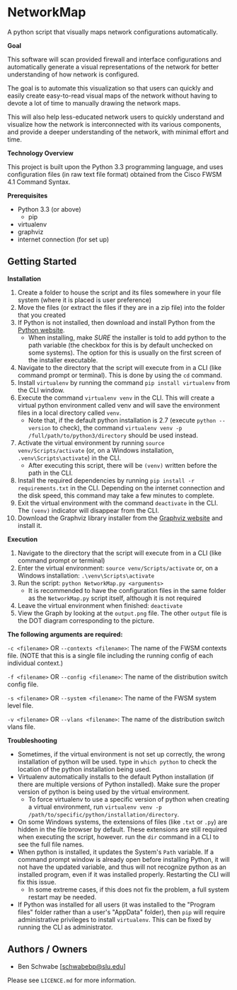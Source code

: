 # NetworkMap

A python script that visually maps network configurations automatically.

**Goal** 

This software will scan provided firewall and interface configurations and automatically generate a visual representations of the network for better understanding of how network is configured.

The goal is to automate this visualization so that users can quickly and easily create easy-to-read visual maps of the network without having to devote a lot of time to manually drawing the network maps.

This will also help less-educated network users to quickly understand and visualize how the network is interconnected with its various components, and provide a deeper understanding of the network, with minimal effort and time.

**Technology Overview**

This project is built upon the Python 3.3 programming language, and uses configuration files (in raw text file format) obtained from the Cisco FWSM 4.1 Command Syntax.

**Prerequisites**

- Python 3.3 (or above)
    - pip
- virtualenv
- graphviz
- internet connection (for set up)

## Getting Started

**Installation**

1. Create a folder to house the script and its files somewhere in your file system (where it is placed is user preference)
2. Move the files (or extract the files if they are in a zip file) into the folder that you created
3. If Python is not installed, then download and install Python from the [Python website](https://www.python.org/downloads/).
    - When installing, make *SURE* the installer is told to add python to the path variable (the checkbox for this is by default unchecked on some systems). The option for this is usually on the first screen of the installer executable.
4. Navigate to the directory that the script will execute from in a CLI (like command prompt or terminal). This is done by using the `cd` command.
5. Install `virtualenv` by running the command `pip install virtualenv` from the CLI window.
2. Execute the command `virtualenv venv` in the CLI. This will create a virtual python environment called venv and will save the environment files in a local directory called `venv`.
    - Note that, if the default python installation is 2.7 (execute `python --version` to check), the command `virtualenv venv -p /full/path/to/python3/directory` should be used instead.
3. Activate the virtual environment by running `source venv/Scripts/activate` (or, on a Windows installation, `.venv\Scripts\activate`) in the CLI.
    - After executing this script, there will be `(venv)` written before the path in the CLI.
4. Install the required dependencies by running `pip install -r requirements.txt` in the CLI. Depending on the internet connection and the disk speed, this command may take a few minutes to complete.
5. Exit the virtual environment with the command `deactivate` in the CLI. The `(venv)` indicator will disappear from the CLI.
6. Download the Graphviz library installer from the [Graphviz website](http://www.graphviz.org/Download.php) and install it.

**Execution**

1. Navigate to the directory that the script will execute from in a CLI (like command prompt or terminal)
2. Enter the virtual environment: `source venv/Scripts/activate` or, on a Windows installation: `.\venv\Scripts\activate`
3. Run the script: `python NetworkMap.py <arguments>`
    - It is recommended to have the configuration files in the same folder as the `NetworkMap.py` script itself, although it is not required
4. Leave the virtual environment when finished: `deactivate`
5. View the Graph by looking at the `output.png` file. The other `output` file is the DOT diagram corresponding to the picture.

**The following arguments are required:**

`-c <filename>` OR `--contexts <filename>`: The name of the FWSM contexts file. (NOTE that this is a single file including the running config of each individual context.)

`-f <filename>` OR `--config <filename>`: The name of the distribution switch config file.

`-s <filename>` OR `--system <filename>`: The name of the FWSM system level file.

`-v <filename>` OR `--vlans <filename>`: The name of the distribution switch vlans file.

**Troubleshooting**

- Sometimes, if the virtual environment is not set up correctly, the wrong installation of python will be used. type in `which python` to check the location of the python installation being used.
- Virtualenv automatically installs to the default Python installation (if there are multiple versions of Python installed). Make sure the proper version of python is being used by the virtual environment.
    - To force virtualenv to use a specific version of python when creating a virtual environment, run `virtualenv venv -p /path/to/specific/python/installation/directory`.
- On some Windows systems, the extensions of files (like `.txt` or `.py`) are hidden in the file browser by default. These extensions are still required when executing the script, however. run the `dir` command in a CLI to see the full file names.
- When python is installed, it updates the System's `Path` variable. If a command prompt window is already open before installing Python, it will not have the updated variable, and thus will not recognize python as an installed program, even if it was installed properly. Restarting the CLI will fix this issue.
    - In some extreme cases, if this does not fix the problem, a full system restart may be needed.
- If Python was installed for all users (it was installed to the "Program files" folder rather than a user's "AppData" folder), then `pip` will require administrative privileges to install `virtualenv`. This can be fixed by running the CLI as administrator.

## Authors / Owners

- Ben Schwabe [schwabebp@slu.edu]

Please see `LICENCE.md` for more information.
